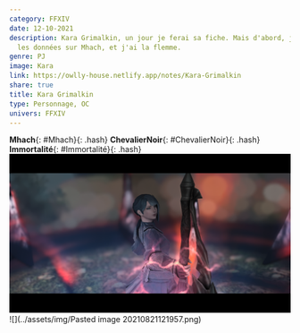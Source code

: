 ```yaml
---
category: FFXIV
date: 12-10-2021
description: Kara Grimalkin, un jour je ferai sa fiche. Mais d'abord, je dois compiler
  les données sur Mhach, et j'ai la flemme.
genre: PJ
image: Kara
link: https://owlly-house.netlify.app/notes/Kara-Grimalkin
share: true
title: Kara Grimalkin
type: Personnage, OC
univers: FFXIV
---
```


**Mhach**{: #Mhach}{: .hash} **ChevalierNoir**{: #ChevalierNoir}{: .hash} **Immortalité**{: #Immortalité}{: .hash}  
![](../assets/img/Kara.png)  
![](../assets/img/Pasted image 20210821121957.png)